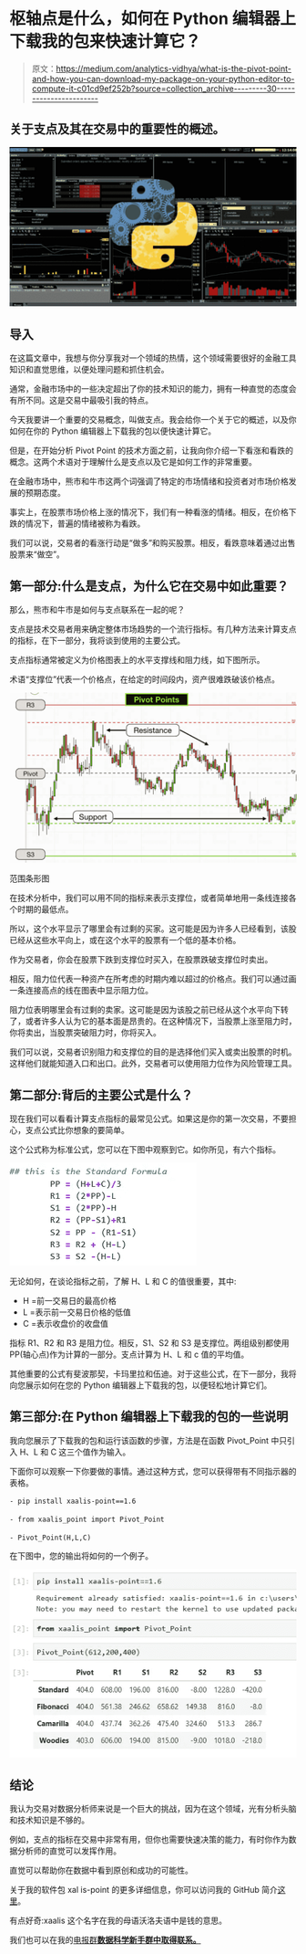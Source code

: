 # 枢轴点是什么，如何在 Python 编辑器上下载我的包来快速计算它？

> 原文：<https://medium.com/analytics-vidhya/what-is-the-pivot-point-and-how-you-can-download-my-package-on-your-python-editor-to-compute-it-c01cd9ef252b?source=collection_archive---------30----------------------->

## 关于支点及其在交易中的重要性的概述。

![](img/4555067790ac0f4ca01b5236fdfc9108.png)

## **导入**

在这篇文章中，我想与你分享我对一个领域的热情，这个领域需要很好的金融工具知识和直觉思维，以便处理问题和抓住机会。

通常，金融市场中的一些决定超出了你的技术知识的能力，拥有一种直觉的态度会有所不同。这是交易中最吸引我的特点。

今天我要讲一个重要的交易概念，叫做支点。我会给你一个关于它的概述，以及你如何在你的 Python 编辑器上下载我的包以便快速计算它。

但是，在开始分析 Pivot Point 的技术方面之前，让我向你介绍一下看涨和看跌的概念。这两个术语对于理解什么是支点以及它是如何工作的非常重要。

在金融市场中，熊市和牛市这两个词强调了特定的市场情绪和投资者对市场价格发展的预期态度。

事实上，在股票市场价格上涨的情况下，我们有一种看涨的情绪。相反，在价格下跌的情况下，普遍的情绪被称为看跌。

我们可以说，交易者的看涨行动是“做多”和购买股票。相反，看跌意味着通过出售股票来“做空”。

## 第一部分:什么是支点，为什么它在交易中如此重要？

那么，熊市和牛市是如何与支点联系在一起的呢？

支点是技术交易者用来确定整体市场趋势的一个流行指标。有几种方法来计算支点的指标，在下一部分，我将谈到使用的主要公式。

支点指标通常被定义为价格图表上的水平支撑线和阻力线，如下图所示。

术语“支撑位”代表一个价格点，在给定的时间段内，资产很难跌破该价格点。

![](img/4cd1b8dfb5c91a577a93c573576c85a7.png)

范围条形图

在技术分析中，我们可以用不同的指标来表示支撑位，或者简单地用一条线连接各个时期的最低点。

所以，这个水平显示了哪里会有过剩的买家。这可能是因为许多人已经看到，该股已经从这些水平向上，或在这个水平的股票有一个低的基本价格。

作为交易者，你会在股票下跌到支撑位时买入，在股票跌破支撑位时卖出。

相反，阻力位代表一种资产在所考虑的时期内难以超过的价格点。我们可以通过画一条连接高点的线在图表中显示阻力位。

阻力位表明哪里会有过剩的卖家。这可能是因为该股之前已经从这个水平向下转了，或者许多人认为它的基本面是昂贵的。在这种情况下，当股票上涨至阻力时，你将卖出，当股票突破阻力时，你将买入。

我们可以说，交易者识别阻力和支撑位的目的是选择他们买入或卖出股票的时机。这样他们就能知道入口和出口。此外，交易者可以使用阻力位作为风险管理工具。

## 第二部分:背后的主要公式是什么？

现在我们可以看看计算支点指标的最常见公式。如果这是你的第一次交易，不要担心，支点公式比你想象的要简单。

这个公式称为标准公式，您可以在下图中观察到它。如你所见，有六个指标。

![](img/cf2993b0ca4b158acb4bff9d6320dae9.png)

无论如何，在谈论指标之前，了解 H、L 和 C 的值很重要，其中:

*   H =前一交易日的最高价格
*   L =表示前一交易日价格的低值
*   C =表示收盘价的收盘值

指标 R1、R2 和 R3 是阻力位。相反，S1、S2 和 S3 是支撑位。两组级别都使用 PP(轴心点)作为计算的一部分。支点计算为 H、L 和 c 值的平均值。

其他重要的公式有斐波那契，卡玛里拉和伍迪。对于这些公式，在下一部分，我将向您展示如何在您的 Python 编辑器上下载我的包，以便轻松地计算它们。

## 第三部分:在 Python 编辑器上下载我的包的一些说明

我向您展示了下载我的包和运行该函数的步骤，方法是在函数 Pivot_Point 中只引入 H、L 和 C 这三个值作为输入。

下面你可以观察一下你要做的事情。通过这种方式，您可以获得带有不同指示器的表格。

```
- pip install xaalis-point==1.6

- from xaalis_point import Pivot_Point

- Pivot_Point(H,L,C)
```

在下图中，您的输出将如何的一个例子。

![](img/cb497775c84e06b714551a902b213396.png)

## 结论

我认为交易对数据分析师来说是一个巨大的挑战，因为在这个领域，光有分析头脑和技术知识是不够的。

例如，支点的指标在交易中非常有用，但你也需要快速决策的能力，有时你作为数据分析师的直觉可以发挥作用。

直觉可以帮助你在数据中看到原创和成功的可能性。

关于我的软件包 xal is-point 的更多详细信息，你可以访问我的 GitHub 简介[这里](https://github.com/moryba/Xaalis-point-Package)。

有点好奇:xaalis 这个名字在我的母语沃洛夫语中是钱的意思。

我们也可以在我的[电报群**数据科学新手群中取得联系。**](https://t.me/DataScienceForBeginners)